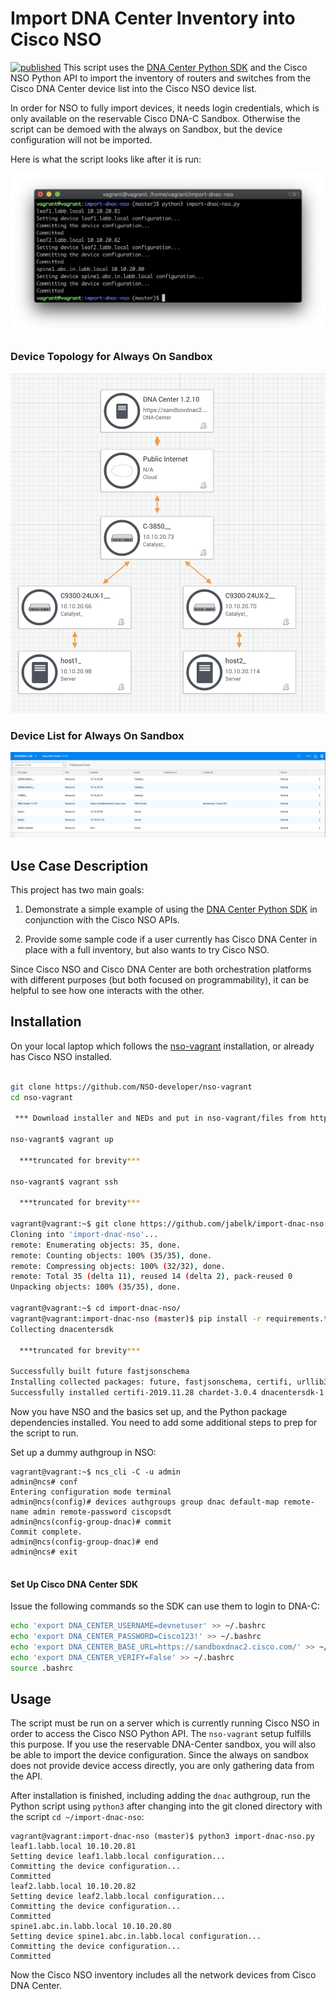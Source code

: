 # Import DNA Center Inventory into Cisco NSO
[![published](https://static.production.devnetcloud.com/codeexchange/assets/images/devnet-published.svg)](https://developer.cisco.com/codeexchange/github/repo/jabelk/import-dnac-nso)
This script uses the [DNA Center Python SDK](https://github.com/cisco-en-programmability/dnacentersdk) and the Cisco NSO Python API to import the inventory of routers and switches from the Cisco DNA Center device list into the Cisco NSO device list. 

In order for NSO to fully import devices, it needs login credentials, which is only available on the reservable Cisco DNA-C Sandbox. Otherwise the script can be demoed with the always on Sandbox, but the device configuration will not be imported. 

 
Here is what the script looks like after it is run:

![Sample Output](dnac-script-import.png)


### Device Topology for Always On Sandbox

 
![Topology](dnac-sandbox-topo.png)

### Device List for Always On Sandbox

![Device list](dnac-sandbox-device-list.png)


## Use Case Description

This project has two main goals:

1. Demonstrate a simple example of using the [DNA Center Python SDK](https://github.com/cisco-en-programmability/dnacentersdk) in conjunction with the Cisco NSO APIs.

2. Provide some sample code if a user currently has Cisco DNA Center in place with a full inventory, but also wants to try Cisco NSO. 

Since Cisco NSO and Cisco DNA Center are both orchestration platforms with different purposes (but both focused on programmability), it can be helpful to see how one interacts with the other.

## Installation
On your local laptop which follows the [nso-vagrant](https://github.com/NSO-developer/nso-vagrant) installation, or already has Cisco NSO installed. 

```bash

git clone https://github.com/NSO-developer/nso-vagrant
cd nso-vagrant

 *** Download installer and NEDs and put in nso-vagrant/files from https://developer.cisco.com/docs/nso/#!getting-nso   ***

nso-vagrant$ vagrant up

  ***truncated for brevity***

nso-vagrant$ vagrant ssh

  ***truncated for brevity***

vagrant@vagrant:~$ git clone https://github.com/jabelk/import-dnac-nso.git
Cloning into 'import-dnac-nso'...
remote: Enumerating objects: 35, done.
remote: Counting objects: 100% (35/35), done.
remote: Compressing objects: 100% (32/32), done.
remote: Total 35 (delta 11), reused 14 (delta 2), pack-reused 0
Unpacking objects: 100% (35/35), done.

vagrant@vagrant:~$ cd import-dnac-nso/
vagrant@vagrant:import-dnac-nso (master)$ pip install -r requirements.txt
Collecting dnacentersdk

  ***truncated for brevity***

Successfully built future fastjsonschema
Installing collected packages: future, fastjsonschema, certifi, urllib3, chardet, idna, requests, requests-toolbelt, dnacentersdk
Successfully installed certifi-2019.11.28 chardet-3.0.4 dnacentersdk-1.3.0.post6 fastjsonschema-2.14.2 future-0.18.2 idna-2.8 requests-2.22.0 requests-toolbelt-0.9.1 urllib3-1.25.7
```

Now you have NSO and the basics set up, and the Python package dependencies installed. You need to add some additional steps to prep for the script to run. 

Set up a dummy authgroup in NSO:

```
vagrant@vagrant:~$ ncs_cli -C -u admin
admin@ncs# conf
Entering configuration mode terminal
admin@ncs(config)# devices authgroups group dnac default-map remote-name admin remote-password ciscopsdt
admin@ncs(config-group-dnac)# commit
Commit complete.
admin@ncs(config-group-dnac)# end
admin@ncs# exit


```


#### Set Up Cisco DNA Center SDK

Issue the following commands so the SDK can use them to login to DNA-C:

```bash
echo 'export DNA_CENTER_USERNAME=devnetuser' >> ~/.bashrc
echo 'export DNA_CENTER_PASSWORD=Cisco123!' >> ~/.bashrc
echo 'export DNA_CENTER_BASE_URL=https://sandboxdnac2.cisco.com/' >> ~/.bashrc
echo 'export DNA_CENTER_VERIFY=False' >> ~/.bashrc
source .bashrc
```



## Usage

The script must be run on a server which is currently running Cisco NSO in order to access the Cisco NSO Python API. The `nso-vagrant` setup fulfills this purpose. If you use the reservable DNA-Center sandbox, you will also be able to import the device configuration. Since the always on sandbox does not provide device access directly, you are only gathering data from the API. 

After installation is finished, including adding the `dnac` authgroup, run the Python script using `python3` after changing into the git cloned directory with the script `cd ~/import-dnac-nso`:
```
vagrant@vagrant:import-dnac-nso (master)$ python3 import-dnac-nso.py
leaf1.labb.local 10.10.20.81
Setting device leaf1.labb.local configuration...
Committing the device configuration...
Committed
leaf2.labb.local 10.10.20.82
Setting device leaf2.labb.local configuration...
Committing the device configuration...
Committed
spine1.abc.in.labb.local 10.10.20.80
Setting device spine1.abc.in.labb.local configuration...
Committing the device configuration...
Committed
```

Now the Cisco NSO inventory includes all the network devices from Cisco DNA Center.
